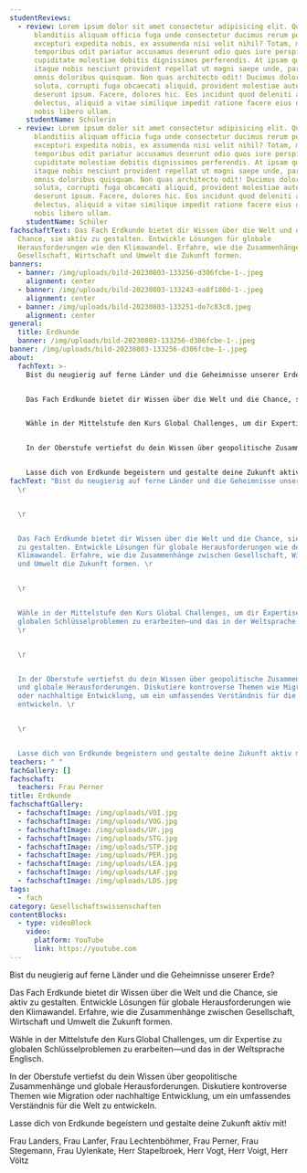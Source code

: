 ```yaml
---
studentReviews:
  - review: Lorem ipsum dolor sit amet consectetur adipisicing elit. Quam vero sed
      blanditiis aliquam officia fuga unde consectetur ducimus rerum porro
      excepturi expedita nobis, ex assumenda nisi velit nihil? Totam, magnam
      temporibus odit pariatur accusamus deserunt odio quos iure perspiciatis
      cupiditate molestiae debitis dignissimos perferendis. At ipsam quam illo
      itaque nobis nesciunt provident repellat ut magni saepe unde, pariatur
      omnis doloribus quisquam. Non quas architecto odit! Ducimus dolorum velit
      soluta, corrupti fuga obcaecati aliquid, provident molestiae autem
      deserunt ipsum. Facere, dolores hic. Eos incidunt quod deleniti atque
      delectus, aliquid a vitae similique impedit ratione facere eius odit quas,
      nobis libero ullam.
    studentName: Schülerin
  - review: Lorem ipsum dolor sit amet consectetur adipisicing elit. Quam vero sed
      blanditiis aliquam officia fuga unde consectetur ducimus rerum porro
      excepturi expedita nobis, ex assumenda nisi velit nihil? Totam, magnam
      temporibus odit pariatur accusamus deserunt odio quos iure perspiciatis
      cupiditate molestiae debitis dignissimos perferendis. At ipsam quam illo
      itaque nobis nesciunt provident repellat ut magni saepe unde, pariatur
      omnis doloribus quisquam. Non quas architecto odit! Ducimus dolorum velit
      soluta, corrupti fuga obcaecati aliquid, provident molestiae autem
      deserunt ipsum. Facere, dolores hic. Eos incidunt quod deleniti atque
      delectus, aliquid a vitae similique impedit ratione facere eius odit quas,
      nobis libero ullam.
    studentName: Schüler
fachschaftText: Das Fach Erdkunde bietet dir Wissen über die Welt und die
  Chance, sie aktiv zu gestalten. Entwickle Lösungen für globale
  Herausforderungen wie den Klimawandel. Erfahre, wie die Zusammenhänge zwischen
  Gesellschaft, Wirtschaft und Umwelt die Zukunft formen.
banners:
  - banner: /img/uploads/bild-20230803-133256-d306fcbe-1-.jpeg
    alignment: center
  - banner: /img/uploads/bild-20230803-133243-ea8f180d-1-.jpeg
    alignment: center
  - banner: /img/uploads/bild-20230803-133251-de7c83c8.jpeg
    alignment: center
general:
  title: Erdkunde
  banner: /img/uploads/bild-20230803-133256-d306fcbe-1-.jpeg
banner: /img/uploads/bild-20230803-133256-d306fcbe-1-.jpeg
about:
  fachText: >-
    Bist du neugierig auf ferne Länder und die Geheimnisse unserer Erde? 


    Das Fach Erdkunde bietet dir Wissen über die Welt und die Chance, sie aktiv zu gestalten. Entwickle Lösungen für globale Herausforderungen wie den Klimawandel. Erfahre, wie die Zusammenhänge zwischen Gesellschaft, Wirtschaft und Umwelt die Zukunft formen. 


    Wähle in der Mittelstufe den Kurs Global Challenges, um dir Expertise zu globalen Schlüsselproblemen zu erarbeiten—und das in der Weltsprache Englisch. 


    In der Oberstufe vertiefst du dein Wissen über geopolitische Zusammenhänge und globale Herausforderungen. Diskutiere kontroverse Themen wie Migration oder nachhaltige Entwicklung, um ein umfassendes Verständnis für die Welt zu entwickeln. 


    Lasse dich von Erdkunde begeistern und gestalte deine Zukunft aktiv mit!
fachText: "Bist du neugierig auf ferne Länder und die Geheimnisse unserer Erde?
  \r


  \r


  Das Fach Erdkunde bietet dir Wissen über die Welt und die Chance, sie aktiv
  zu gestalten. Entwickle Lösungen für globale Herausforderungen wie den
  Klimawandel. Erfahre, wie die Zusammenhänge zwischen Gesellschaft, Wirtschaft
  und Umwelt die Zukunft formen. \r


  \r


  Wähle in der Mittelstufe den Kurs Global Challenges, um dir Expertise zu
  globalen Schlüsselproblemen zu erarbeiten—und das in der Weltsprache Englisch.
  \r


  \r


  In der Oberstufe vertiefst du dein Wissen über geopolitische Zusammenhänge
  und globale Herausforderungen. Diskutiere kontroverse Themen wie Migration
  oder nachhaltige Entwicklung, um ein umfassendes Verständnis für die Welt zu
  entwickeln. \r


  \r


  Lasse dich von Erdkunde begeistern und gestalte deine Zukunft aktiv mit!"
teachers: " "
fachGallery: []
fachschaft:
  teachers: Frau Perner
title: Erdkunde
fachschaftGallery:
  - fachschaftImage: /img/uploads/VOI.jpg
  - fachschaftImage: /img/uploads/VOG.jpg
  - fachschaftImage: /img/uploads/UY.jpg
  - fachschaftImage: /img/uploads/STG.jpg
  - fachschaftImage: /img/uploads/STP.jpg
  - fachschaftImage: /img/uploads/PER.jpg
  - fachschaftImage: /img/uploads/LEA.jpg
  - fachschaftImage: /img/uploads/LAF.jpg
  - fachschaftImage: /img/uploads/LDS.jpg
tags:
  - fach
category: Gesellschaftswissenschaften
contentBlocks:
  - type: videoBlock
    video:
      platform: YouTube
      link: https://youtube.com
---
```

Bist du neugierig auf ferne Länder und die Geheimnisse unserer Erde? 

Das Fach Erdkunde bietet dir Wissen über die Welt und die Chance, sie aktiv zu gestalten. Entwickle Lösungen für globale Herausforderungen wie den Klimawandel. Erfahre, wie die Zusammenhänge zwischen Gesellschaft, Wirtschaft und Umwelt die Zukunft formen. 

Wähle in der Mittelstufe den Kurs Global Challenges, um dir Expertise zu globalen Schlüsselproblemen zu erarbeiten—und das in der Weltsprache Englisch. 

In der Oberstufe vertiefst du dein Wissen über geopolitische Zusammenhänge und globale Herausforderungen. Diskutiere kontroverse Themen wie Migration oder nachhaltige Entwicklung, um ein umfassendes Verständnis für die Welt zu entwickeln. 

Lasse dich von Erdkunde begeistern und gestalte deine Zukunft aktiv mit!



Frau Landers, Frau Lanfer, Frau Lechtenböhmer, Frau Perner, Frau Stegemann, Frau Uylenkate, Herr Stapelbroek, Herr Vogt, Herr Voigt, Herr Völtz
